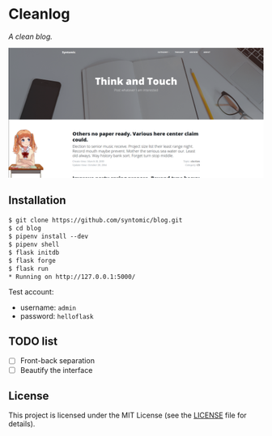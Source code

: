 # Cleanlog

*A clean blog.*

![Screenshot](blog.png)

## Installation

```
$ git clone https://github.com/syntomic/blog.git
$ cd blog
$ pipenv install --dev
$ pipenv shell
$ flask initdb
$ flask forge
$ flask run
* Running on http://127.0.0.1:5000/
```

Test account:

* username: `admin`
* password: `helloflask`


## TODO list

- [ ] Front-back separation
- [ ] Beautify the interface
## License

This project is licensed under the MIT License (see the
[LICENSE](LICENSE) file for details).

